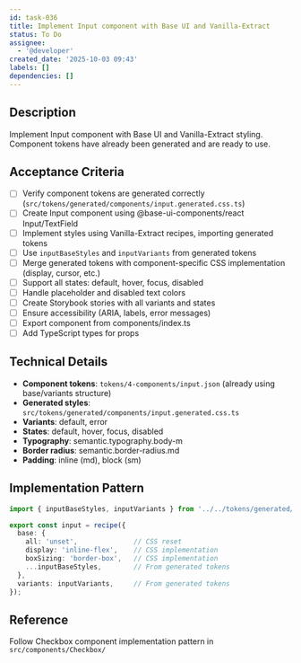 ```yaml
---
id: task-036
title: Implement Input component with Base UI and Vanilla-Extract
status: To Do
assignee:
  - '@developer'
created_date: '2025-10-03 09:43'
labels: []
dependencies: []
---
```


## Description
Implement Input component with Base UI and Vanilla-Extract styling. Component tokens have already been generated and are ready to use.

## Acceptance Criteria
- [ ] Verify component tokens are generated correctly (`src/tokens/generated/components/input.generated.css.ts`)
- [ ] Create Input component using @base-ui-components/react Input/TextField
- [ ] Implement styles using Vanilla-Extract recipes, importing generated tokens
- [ ] Use `inputBaseStyles` and `inputVariants` from generated tokens
- [ ] Merge generated tokens with component-specific CSS implementation (display, cursor, etc.)
- [ ] Support all states: default, hover, focus, disabled
- [ ] Handle placeholder and disabled text colors
- [ ] Create Storybook stories with all variants and states
- [ ] Ensure accessibility (ARIA, labels, error messages)
- [ ] Export component from components/index.ts
- [ ] Add TypeScript types for props

## Technical Details
- **Component tokens**: `tokens/4-components/input.json` (already using base/variants structure)
- **Generated styles**: `src/tokens/generated/components/input.generated.css.ts`
- **Variants**: default, error
- **States**: default, hover, focus, disabled
- **Typography**: semantic.typography.body-m
- **Border radius**: semantic.border-radius.md
- **Padding**: inline (md), block (sm)

## Implementation Pattern
```typescript
import { inputBaseStyles, inputVariants } from '../../tokens/generated/components/input.generated.css';

export const input = recipe({
  base: {
    all: 'unset',              // CSS reset
    display: 'inline-flex',    // CSS implementation
    boxSizing: 'border-box',   // CSS implementation
    ...inputBaseStyles,        // From generated tokens
  },
  variants: inputVariants,     // From generated tokens
});
```

## Reference
Follow Checkbox component implementation pattern in `src/components/Checkbox/`
